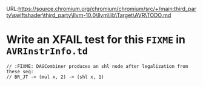URL:https://source.chromium.org/chromium/chromium/src/+/main:third_party\swiftshader\third_party\llvm-10.0\llvm\lib\Target\AVR\TODO.md
# Write an XFAIL test for this `FIXME` in `AVRInstrInfo.td`

```
// :FIXME: DAGCombiner produces an shl node after legalization from these seq:
// BR_JT -> (mul x, 2) -> (shl x, 1)
```

